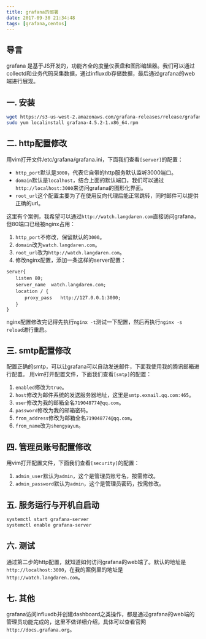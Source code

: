 ```yaml
---
title: grafana的部署
date: 2017-09-30 21:34:48
tags: [grafana,centos]
---
```


## 导言
grafana 是基于JS开发的，功能齐全的度量仪表盘和图形编辑器。我们可以通过collectd和业务代码采集数据，通过influxdb存储数据，最后通过grafana的web端进行展现。

## 一. 安装
```sh
wget https://s3-us-west-2.amazonaws.com/grafana-releases/release/grafana-4.5.2-1.x86_64.rpm
sudo yum localinstall grafana-4.5.2-1.x86_64.rpm
```

## 二. http配置修改
用vim打开文件/etc/grafana/grafana.ini，下面我们查看`[server]`的配置：
+ `http_port`默认是`3000`，代表它自带的http服务默认监听3000端口。
+ `domain`默认是`localhost`，结合上面的默认端口，我们可以通过`http://localhost:3000`来访问grafana的图形化界面。
+ `root_url`这个配置主要为了在使用反向代理后能正常跳转，同时邮件可以提供正确的url。

这里有个案例，我希望可以通过`http://watch.langdaren.com`直接访问grafana，但80端口已经被nginx占用：
1. `http_port`不修改，保留默认的`3000`。
2. `domain`改为`watch.langdaren.com`。
3. `root_url`改为`http://watch.langdaren.com`。
4. 修改nginx配置，添加一条这样的server配置：
```nginx
server{
　　listen 80;
　　server_name  watch.langdaren.com;
　　location / {
　　　　proxy_pass   http://127.0.0.1:3000;
　　}	
}
```
nginx配置修改完记得先执行`nginx -t`测试一下配置，然后再执行`nginx -s reload`进行重启。

## 三. smtp配置修改
配置正确的smtp，可以让grafana可以自动发送邮件，下面我使用我的腾讯邮箱进行配置。
用vim打开配置文件，下面我们查看`[smtp]`的配置：
1. `enabled`修改为`true`。
2. `host`修改为邮件系统的发送服务器地址，这里是`smtp.exmail.qq.com:465`。
3. `user`修改为我的邮箱全名`719048774@qq.com`。
4. `password`修改为我的邮箱密码。
5. `from_address`修改为邮箱全名`719048774@qq.com`。
6. `from_name`改为`shengyayun`。

## 四. 管理员账号配置修改
用vim打开配置文件，下面我们查看`[security]`的配置：
1. `admin_user`默认为`admin`，这个是管理员账号名，按需修改。
2. `admin_password`默认为`admin`，这个是管理员密码，按需修改。

## 五. 服务运行与开机自启动
```sh
systemctl start grafana-server
systemctl enable grafana-server
```

## 六. 测试
通过第二步的http配置，就知道如何访问grafana的web端了。默认的地址是`http://localhost:3000`，在我的案例里的地址是`http://watch.langdaren.com`。

## 七. 其他
grafana访问influxdb并创建dashboard之类操作，都是通过grafana的web端的管理员功能完成的，这里不做详细介绍，具体可以查看官网`http://docs.grafana.org`。

